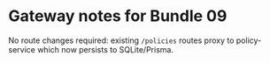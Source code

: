 # Gateway notes for Bundle 09
No route changes required: existing `/policies` routes proxy to policy-service which now persists to SQLite/Prisma.
